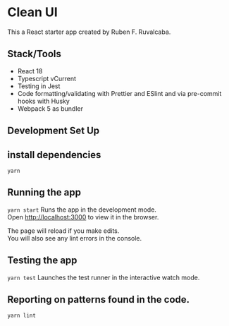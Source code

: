 # Clean UI

This a React starter app created by Ruben F. Ruvalcaba.

## Stack/Tools

- React 18
- Typescript vCurrent
- Testing in Jest
- Code formatting/validating with Prettier and ESlint and via pre-commit hooks with Husky
- Webpack 5 as bundler

## Development Set Up


## install dependencies
`yarn`

## Running the app
`yarn start`
Runs the app in the development mode.\
Open [http://localhost:3000](http://localhost:3000) to view it in the browser.

The page will reload if you make edits.\
You will also see any lint errors in the console.
## Testing the app
`yarn test`
Launches the test runner in the interactive watch mode.

## Reporting on patterns found in the code.
`yarn lint`

